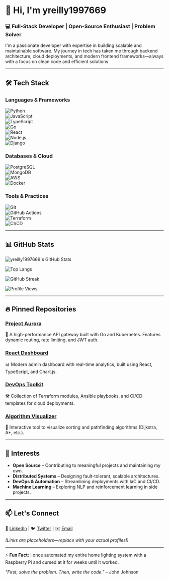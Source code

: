 # 👋 Hi, I'm yreilly1997669  

### 💻 Full-Stack Developer | Open-Source Enthusiast | Problem Solver  

I'm a passionate developer with expertise in building scalable and maintainable software. My journey in tech has taken me through backend architecture, cloud deployments, and modern frontend frameworks—always with a focus on clean code and efficient solutions.  

---

## 🛠️ Tech Stack  

### **Languages & Frameworks**  
![Python](https://img.shields.io/badge/-Python-3776AB?style=flat&logo=python&logoColor=white)  
![JavaScript](https://img.shields.io/badge/-JavaScript-F7DF1E?style=flat&logo=javascript&logoColor=black)  
![TypeScript](https://img.shields.io/badge/-TypeScript-3178C6?style=flat&logo=typescript&logoColor=white)  
![Go](https://img.shields.io/badge/-Go-00ADD8?style=flat&logo=go&logoColor=white)  
![React](https://img.shields.io/badge/-React-61DAFB?style=flat&logo=react&logoColor=black)  
![Node.js](https://img.shields.io/badge/-Node.js-339933?style=flat&logo=node.js&logoColor=white)  
![Django](https://img.shields.io/badge/-Django-092E20?style=flat&logo=django&logoColor=white)  

### **Databases & Cloud**  
![PostgreSQL](https://img.shields.io/badge/-PostgreSQL-4169E1?style=flat&logo=postgresql&logoColor=white)  
![MongoDB](https://img.shields.io/badge/-MongoDB-47A248?style=flat&logo=mongodb&logoColor=white)  
![AWS](https://img.shields.io/badge/-AWS-232F3E?style=flat&logo=amazon-aws&logoColor=white)  
![Docker](https://img.shields.io/badge/-Docker-2496ED?style=flat&logo=docker&logoColor=white)  

### **Tools & Practices**  
![Git](https://img.shields.io/badge/-Git-F05032?style=flat&logo=git&logoColor=white)  
![GitHub Actions](https://img.shields.io/badge/-GitHub%20Actions-2088FF?style=flat&logo=github-actions&logoColor=white)  
![Terraform](https://img.shields.io/badge/-Terraform-623CE4?style=flat&logo=terraform&logoColor=white)  
![CI/CD](https://img.shields.io/badge/-CI/CD-FF6F00?style=flat&logo=circleci&logoColor=white)  

---

## 📊 GitHub Stats  

![yreilly1997669's GitHub Stats](https://github-readme-stats.vercel.app/api?username=yreilly1997669&show_icons=true&theme=radical)  

![Top Langs](https://github-readme-stats.vercel.app/api/top-langs/?username=yreilly1997669&layout=compact&theme=radical)  

![GitHub Streak](https://streak-stats.demolab.com/?user=yreilly1997669&theme=radical)  

![Profile Views](https://komarev.com/ghpvc/?username=yreilly1997669&color=blueviolet)  

---

## 🔥 Pinned Repositories  

### [**Project Aurora**](https://github.com/yrelliy1997669/project-aurora)  
🚀 A high-performance API gateway built with Go and Kubernetes. Features dynamic routing, rate limiting, and JWT auth.  

### [**React Dashboard**](https://github.com/yrelliy1997669/react-dashboard)  
📊 Modern admin dashboard with real-time analytics, built using React, TypeScript, and Chart.js.  

### [**DevOps Toolkit**](https://github.com/yrelliy1997669/devops-toolkit)  
🛠️ Collection of Terraform modules, Ansible playbooks, and CI/CD templates for cloud deployments.  

### [**Algorithm Visualizer**](https://github.com/yrelliy1997669/algorithm-visualizer)  
🎯 Interactive tool to visualize sorting and pathfinding algorithms (Dijkstra, A*, etc.).  

---

## 🌟 Interests  

- **Open Source** – Contributing to meaningful projects and maintaining my own.  
- **Distributed Systems** – Designing fault-tolerant, scalable architectures.  
- **DevOps & Automation** – Streamlining deployments with IaC and CI/CD.  
- **Machine Learning** – Exploring NLP and reinforcement learning in side projects.  

---

## 📫 Let's Connect  

🔗 [LinkedIn](#) | 🐦 [Twitter](#) | ✉️ [Email](#)  

*(Links are placeholders—replace with your actual profiles!)*  

---

⚡ **Fun Fact:** I once automated my entire home lighting system with a Raspberry Pi and cursed at it for weeks until it worked.  

*"First, solve the problem. Then, write the code."* – John Johnson
